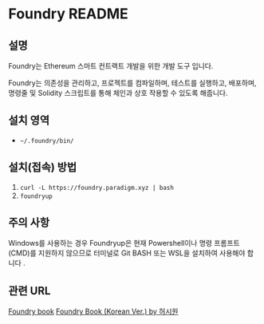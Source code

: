 # Foundry README

## 설명
Foundry는  Ethereum 스마트 컨트랙트 개발을 위한 개발 도구 입니다. 

Foundry는 의존성을 관리하고, 프로젝트를 컴파일하며, 테스트를 실행하고, 배포하며, 명령줄 및 Solidity 스크립트를 통해 체인과 상호 작용할 수 있도록 해줍니다.



## 설치 영역

- `~/.foundry/bin/`



## 설치(접속) 방법
1. `curl -L https://foundry.paradigm.xyz | bash`
2. `foundryup`


## 주의 사항
Windows를 사용하는 경우 Foundryup은 현재 Powershell이나 명령 프롬프트(CMD)를 지원하지 않으므로 터미널로 Git BASH 또는 WSL을 설치하여 사용해야 합니다 .

## 관련 URL
[Foundry book](https://book.getfoundry.sh/)
[Foundry Book (Korean Ver.) by 허시원](https://dream-academy.gitbook.io/foundry-book-korean-ver.-by)